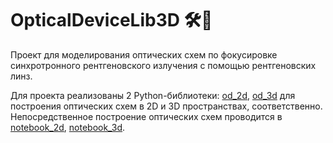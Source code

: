 # OpticalDeviceLib3D 🛠️🔦

Проект для моделирования оптических схем по фокусировке синхротронного рентгеновского излучения с помощью рентгеновских линз.

Для проекта реализованы 2 Python-библиотеки:
[od_2d](https://github.com/mamichberdey/OpticalDeviceLib3D/blob/main/opticaldevicelib_1d.py),
[od_3d](https://github.com/mamichberdey/OpticalDeviceLib3D/blob/main/opticaldevicelib_2d.py)
для построения оптических схем в 2D и 3D пространствах, соответственно.  
Непосредственное построение оптических схем проводится в
[notebook_2d](https://github.com/mamichberdey/OpticalDeviceLib3D/blob/main/test_1d.ipynb),
[notebook_3d](https://github.com/mamichberdey/OpticalDeviceLib3D/blob/main/test_2d.ipynb).
